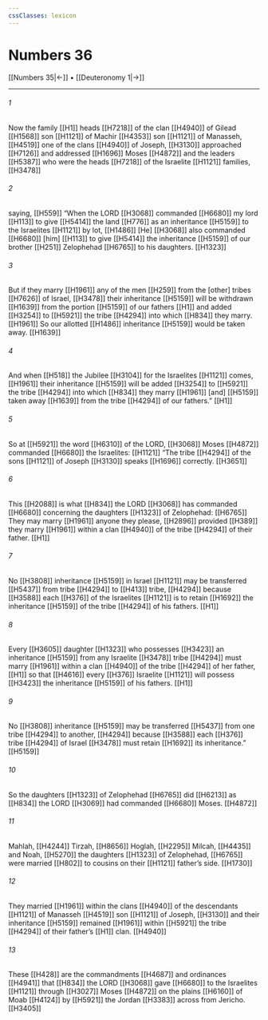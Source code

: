 ```yaml
---
cssClasses: lexicon
---
```


# Numbers 36

[[Numbers 35|←]] • [[Deuteronomy 1|→]]

---

###### 1
Now the family [[H1]] heads [[H7218]] of the clan [[H4940]] of Gilead [[H1568]] son [[H1121]] of Machir [[H4353]] son [[H1121]] of Manasseh, [[H4519]] one of the clans [[H4940]] of Joseph, [[H3130]] approached [[H7126]] and addressed [[H1696]] Moses [[H4872]] and the leaders [[H5387]] who were the heads [[H7218]] of the Israelite [[H1121]] families, [[H3478]]

###### 2
saying, [[H559]] “When the LORD [[H3068]] commanded [[H6680]] my lord [[H113]] to give [[H5414]] the land [[H776]] as an inheritance [[H5159]] to the Israelites [[H1121]] by lot, [[H1486]] [He] [[H3068]] also commanded [[H6680]] [him] [[H113]] to give [[H5414]] the inheritance [[H5159]] of our brother [[H251]] Zelophehad [[H6765]] to his daughters. [[H1323]]

###### 3
But if they marry [[H1961]] any of the men [[H259]] from the [other] tribes [[H7626]] of Israel, [[H3478]] their inheritance [[H5159]] will be withdrawn [[H1639]] from the portion [[H5159]] of our fathers [[H1]] and added [[H3254]] to [[H5921]] the tribe [[H4294]] into which [[H834]] they marry. [[H1961]] So our  allotted [[H1486]] inheritance [[H5159]] would be taken away. [[H1639]]

###### 4
And when [[H518]] the Jubilee [[H3104]] for the Israelites [[H1121]] comes, [[H1961]] their inheritance [[H5159]] will be added [[H3254]] to [[H5921]] the tribe [[H4294]] into which [[H834]] they marry [[H1961]] [and] [[H5159]] taken away [[H1639]] from the tribe [[H4294]] of our fathers.” [[H1]]

###### 5
So at [[H5921]] the word [[H6310]] of the LORD, [[H3068]] Moses [[H4872]] commanded [[H6680]] the Israelites: [[H1121]] “The tribe [[H4294]] of the sons [[H1121]] of Joseph [[H3130]] speaks [[H1696]] correctly. [[H3651]]

###### 6
This [[H2088]] is what [[H834]] the LORD [[H3068]] has commanded [[H6680]] concerning the daughters [[H1323]] of Zelophehad: [[H6765]] They may marry [[H1961]] anyone they please, [[H2896]] provided [[H389]] they marry [[H1961]] within a clan [[H4940]] of the tribe [[H4294]] of their father. [[H1]]

###### 7
No [[H3808]] inheritance [[H5159]] in Israel [[H1121]] may be transferred [[H5437]] from tribe [[H4294]] to [[H413]] tribe, [[H4294]] because [[H3588]] each [[H376]] of the Israelites [[H1121]] is to retain [[H1692]] the inheritance [[H5159]] of the tribe [[H4294]] of his fathers. [[H1]]

###### 8
Every [[H3605]] daughter [[H1323]] who possesses [[H3423]] an inheritance [[H5159]] from any Israelite [[H3478]] tribe [[H4294]] must marry [[H1961]] within a clan [[H4940]] of the tribe [[H4294]] of her father, [[H1]] so that [[H4616]] every [[H376]] Israelite [[H1121]] will possess [[H3423]] the inheritance [[H5159]] of his fathers. [[H1]]

###### 9
No [[H3808]] inheritance [[H5159]] may be transferred [[H5437]] from one tribe [[H4294]] to another, [[H4294]] because [[H3588]] each [[H376]] tribe [[H4294]] of Israel [[H3478]] must retain [[H1692]] its inheritance.” [[H5159]]

###### 10
So the daughters [[H1323]] of Zelophehad [[H6765]] did [[H6213]] as [[H834]] the LORD [[H3069]] had commanded [[H6680]] Moses. [[H4872]]

###### 11
Mahlah, [[H4244]] Tirzah, [[H8656]] Hoglah, [[H2295]] Milcah, [[H4435]] and Noah, [[H5270]] the daughters [[H1323]] of Zelophehad, [[H6765]] were married [[H802]] to cousins on their [[H1121]] father’s side. [[H1730]]

###### 12
They married [[H1961]] within the clans [[H4940]] of the descendants [[H1121]] of Manasseh [[H4519]] son [[H1121]] of Joseph, [[H3130]] and their inheritance [[H5159]] remained [[H1961]] within [[H5921]] the tribe [[H4294]] of their father’s [[H1]] clan. [[H4940]]

###### 13
These [[H428]] are the commandments [[H4687]] and ordinances [[H4941]] that [[H834]] the LORD [[H3068]] gave [[H6680]] to the Israelites [[H1121]] through [[H3027]] Moses [[H4872]] on the plains [[H6160]] of Moab [[H4124]] by [[H5921]] the Jordan [[H3383]] across from Jericho. [[H3405]]

